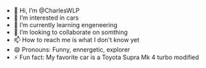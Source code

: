 - 👋 Hi, I’m @CharlesWLP
- 👀 I’m interested in cars
- 🌱 I’m currently learning engeneering
- 💞️ I’m looking to collaborate on somthing
- 📫 How to reach me is what I don't know yet
- 😄 Pronouns: Funny, ennergetic, explorer
- ⚡ Fun fact: My favorite car is a Toyota Supra Mk 4 turbo modified

<!---
CharlesWLP/CharlesWLP is a ✨ special ✨ repository because its `README.md` (this file) appears on your GitHub profile.
You can click the Preview link to take a look at your changes.
--->
